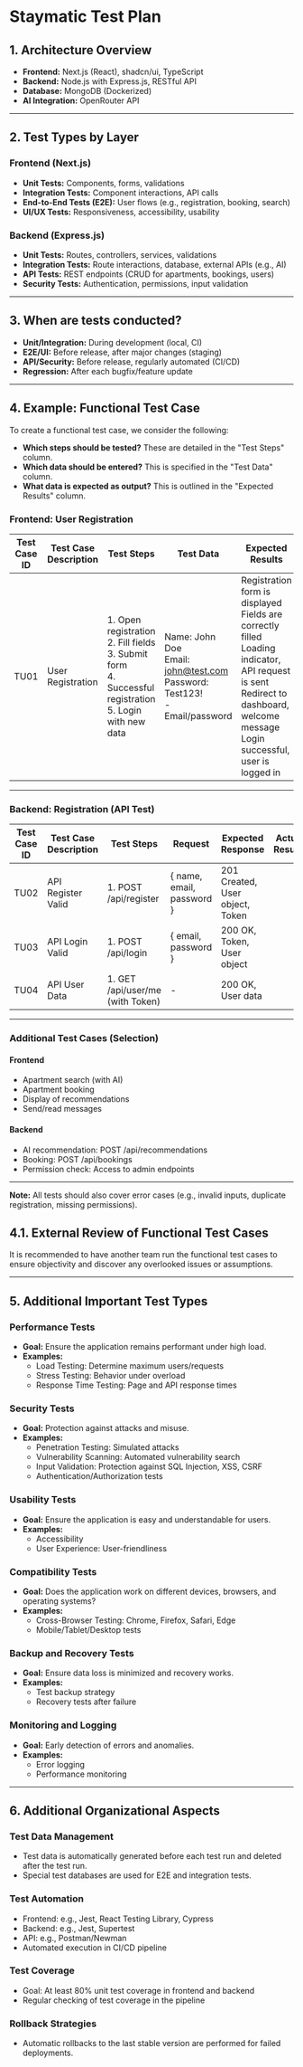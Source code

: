 # Staymatic Test Plan

## 1. Architecture Overview
- **Frontend:** Next.js (React), shadcn/ui, TypeScript
- **Backend:** Node.js with Express.js, RESTful API
- **Database:** MongoDB (Dockerized)
- **AI Integration:** OpenRouter API

---

## 2. Test Types by Layer

### Frontend (Next.js)
- **Unit Tests:** Components, forms, validations
- **Integration Tests:** Component interactions, API calls
- **End-to-End Tests (E2E):** User flows (e.g., registration, booking, search)
- **UI/UX Tests:** Responsiveness, accessibility, usability

### Backend (Express.js)
- **Unit Tests:** Routes, controllers, services, validations
- **Integration Tests:** Route interactions, database, external APIs (e.g., AI)
- **API Tests:** REST endpoints (CRUD for apartments, bookings, users)
- **Security Tests:** Authentication, permissions, input validation

---

## 3. When are tests conducted?
- **Unit/Integration:** During development (local, CI)
- **E2E/UI:** Before release, after major changes (staging)
- **API/Security:** Before release, regularly automated (CI/CD)
- **Regression:** After each bugfix/feature update

---

## 4. Example: Functional Test Case

To create a functional test case, we consider the following:
*   **Which steps should be tested?** These are detailed in the "Test Steps" column.
*   **Which data should be entered?** This is specified in the "Test Data" column.
*   **What data is expected as output?** This is outlined in the "Expected Results" column.

### Frontend: User Registration
| Test Case ID | Test Case Description | Test Steps | Test Data | Expected Results | Actual Results | Pass/Fail |
|--------------|-----------------------|------------|-----------|------------------|----------------|-----------|
| TU01         | User Registration     | 1. Open registration<br>2. Fill fields<br>3. Submit form<br>4. Successful registration<br>5. Login with new data | Name: John Doe<br>Email: john@test.com<br>Password: Test123!<br>-<br>Email/password | Registration form is displayed<br>Fields are correctly filled<br>Loading indicator, API request is sent<br>Redirect to dashboard, welcome message<br>Login successful, user is logged in |                |           |

---

### Backend: Registration (API Test)
| Test Case ID | Test Case Description | Test Steps | Request | Expected Response | Actual Results | Pass/Fail |
|--------------|-----------------------|------------|---------|-------------------|----------------|-----------|
| TU02         | API Register Valid    | 1. POST /api/register | { name, email, password } | 201 Created, User object, Token |                |           |
| TU03         | API Login Valid       | 1. POST /api/login | { email, password } | 200 OK, Token, User object |                |           |
| TU04         | API User Data         | 1. GET /api/user/me (with Token) | - | 200 OK, User data |                |           |

---

### Additional Test Cases (Selection)
#### Frontend
- Apartment search (with AI)
- Apartment booking
- Display of recommendations
- Send/read messages

#### Backend
- AI recommendation: POST /api/recommendations
- Booking: POST /api/bookings
- Permission check: Access to admin endpoints

---

**Note:** All tests should also cover error cases (e.g., invalid inputs, duplicate registration, missing permissions).

## 4.1. External Review of Functional Test Cases
It is recommended to have another team run the functional test cases to ensure objectivity and discover any overlooked issues or assumptions.

---

## 5. Additional Important Test Types

### Performance Tests
- **Goal:** Ensure the application remains performant under high load.
- **Examples:**
  - Load Testing: Determine maximum users/requests
  - Stress Testing: Behavior under overload
  - Response Time Testing: Page and API response times

### Security Tests
- **Goal:** Protection against attacks and misuse.
- **Examples:**
  - Penetration Testing: Simulated attacks
  - Vulnerability Scanning: Automated vulnerability search
  - Input Validation: Protection against SQL Injection, XSS, CSRF
  - Authentication/Authorization tests

### Usability Tests
- **Goal:** Ensure the application is easy and understandable for users.
- **Examples:**
  - Accessibility
  - User Experience: User-friendliness

### Compatibility Tests
- **Goal:** Does the application work on different devices, browsers, and operating systems?
- **Examples:**
  - Cross-Browser Testing: Chrome, Firefox, Safari, Edge
  - Mobile/Tablet/Desktop tests

### Backup and Recovery Tests
- **Goal:** Ensure data loss is minimized and recovery works.
- **Examples:**
  - Test backup strategy
  - Recovery tests after failure

### Monitoring and Logging
- **Goal:** Early detection of errors and anomalies.
- **Examples:**
  - Error logging
  - Performance monitoring

---

## 6. Additional Organizational Aspects

### Test Data Management
- Test data is automatically generated before each test run and deleted after the test run.
- Special test databases are used for E2E and integration tests.

### Test Automation
- Frontend: e.g., Jest, React Testing Library, Cypress
- Backend: e.g., Jest, Supertest
- API: e.g., Postman/Newman
- Automated execution in CI/CD pipeline

### Test Coverage
- Goal: At least 80% unit test coverage in frontend and backend
- Regular checking of test coverage in the pipeline

### Rollback Strategies
- Automatic rollbacks to the last stable version are performed for failed deployments.
